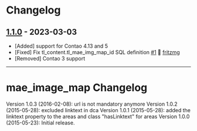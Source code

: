 # Changelog

[//]: <> (
Types of changes
    Added for new features.
    Changed for changes in existing functionality.
    Deprecated for soon-to-be removed features.
    Removed for now removed features.
    Fixed for any bug fixes.
    Security in case of vulnerabilities.
)

## [1.1.0](https://github.com/pdir/contao-webtools/tree/1.1.0) - 2023-03-03

- [Added] support for Contao 4.13 and 5
- [Fixed] Fix tl_content.tl_mae_img_map_id SQL definition [#1](https://github.com/marebe1602/mae_image_map/pull/1)  🤗 [fritzmg](https://github.com/fritzmg)
- [Removed] Contao 3 support

---

# mae_image_map Changelog

Version 1.0.3 (2016-02-08): url is not mandatory anymore
Version 1.0.2 (2015-05-28): excluded linktext in dca
Version 1.0.1 (2015-05-28): added the linktext property to the areas and class "hasLinktext" for areas
Version 1.0.0 (2015-05-23): Initial release.
